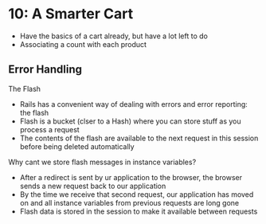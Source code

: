 # 10: A Smarter Cart
- Have the basics of a cart already, but have a lot left to do
- Associating a count with each product

## Error Handling
The Flash
- Rails has a convenient way of dealing with errors and error reporting: the flash
- Flash is a bucket (clser to a Hash) where you can store stuff as you process a request
- The contents of the flash are available to the next request in this session before being deleted automatically

Why cant we store flash messages in instance variables?
- After a redirect is sent by ur application to the browser, the browser sends a new request back to our application
- By the time we receive that second request, our application has moved on and all instance variables from previous requests are long gone
- Flash data is stored in the session to make it available between requests
